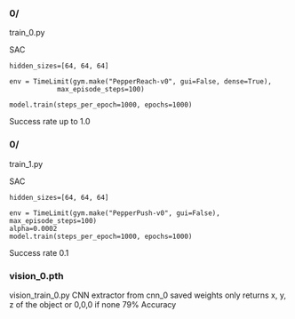 
### 0/
train_0.py

SAC
```
hidden_sizes=[64, 64, 64]

env = TimeLimit(gym.make("PepperReach-v0", gui=False, dense=True),
            max_episode_steps=100)

model.train(steps_per_epoch=1000, epochs=1000)
```
Success rate up to 1.0

### 0/
train_1.py

SAC
```
hidden_sizes=[64, 64, 64]

env = TimeLimit(gym.make("PepperPush-v0", gui=False), max_episode_steps=100)
alpha=0.0002
model.train(steps_per_epoch=1000, epochs=1000)
```
Success rate 0.1

### vision_0.pth
vision_train_0.py
CNN extractor from cnn_0
saved weights only
returns x, y, z of the object or 0,0,0 if none
79% Accuracy